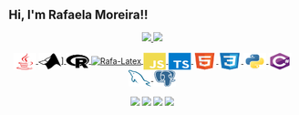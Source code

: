 ## Hi, I'm Rafaela Moreira!!
<div align="center">
  <a href="https://github.com/rafapcmor">
  <img height="180em" src="https://github-readme-stats.vercel.app/api?username=rafapcmor&show_icons=true&theme=dracula&include_all_commits=true&count_private=true"/>
  <img height="180em" src="https://github-readme-stats.vercel.app/api/top-langs/?username=rafapcmor&layout=compact&langs_count=7&theme=dracula"/>
</div>

<div align="center" style="display: inline_block"><br>
  <img align="center" alt="Rafa-Java" height="30" width="40" src="https://raw.githubusercontent.com/devicons/devicon/master/icons/java/java-plain.svg">
  <img align="center" alt="Rafa-Matlab" height="30" width="40" src="https://raw.githubusercontent.com/devicons/devicon/master/icons/matlab/matlab-plain.svg">]
  <img align="center" alt="Rafa-R" height="30" width="40" src="https://raw.githubusercontent.com/devicons/devicon/master/icons/r/r-plain.svg">
  <img align="center" alt="Rafa-Latex" height="30" width="40" src="https://github.com/simple-icons/simple-icons/blob/521c96fd04b0ea93034db8715eda5a4de27a58bb/icons/latex.svg">
  <img align="center" alt="Rafa-Js" height="30" width="40" src="https://raw.githubusercontent.com/devicons/devicon/master/icons/javascript/javascript-plain.svg">
  <img align="center" alt="Rafa-Ts" height="30" width="40" src="https://raw.githubusercontent.com/devicons/devicon/master/icons/typescript/typescript-plain.svg">
  <img align="center" alt="Rafa-HTML" height="30" width="40" src="https://raw.githubusercontent.com/devicons/devicon/master/icons/html5/html5-original.svg">
  <img align="center" alt="Rafa-CSS" height="30" width="40" src="https://raw.githubusercontent.com/devicons/devicon/master/icons/css3/css3-original.svg">
  <img align="center" alt="Rafa-Python" height="30" width="40" src="https://raw.githubusercontent.com/devicons/devicon/master/icons/python/python-original.svg">
  <img align="center" alt="Rafa-Csharp" height="30" width="40" src="https://raw.githubusercontent.com/devicons/devicon/master/icons/csharp/csharp-original.svg">
  <img align="center" alt="Rafa-Mysql" height="30" width="40" src="https://raw.githubusercontent.com/devicons/devicon/master/icons/mysql/mysql-plain.svg">
  <img align="center" alt="Rafa-Psql" height="30" width="40" src="https://raw.githubusercontent.com/devicons/devicon/master/icons/postgresql/postgresql-plain.svg">
</div>
<div align="center" style="display: inline_block"><br> 
   <a href="https://www.instagram.com/rafaelapcm/" target="_blank"><img src="https://img.shields.io/badge/-Instagram-%23E4405F?style=for-the-badge&logo=instagram&logoColor=white" target="_blank"></a>
  <a href = "mailto:rafapcmor@gmail.com"><img src="https://img.shields.io/badge/-Gmail-%23333?style=for-the-badge&logo=gmail&logoColor=white" target="_blank"></a>
  <a href="https://www.linkedin.com/in/rafaelapcmoreira/" target="_blank"><img src="https://img.shields.io/badge/-LinkedIn-%230077B5?style=for-the-badge&logo=linkedin&logoColor=white" target="_blank"></a> 
  <a href="http://lattes.cnpq.br/1207202817257723" target="_blank"><img src="https://img.shields.io/badge/-LATTES-blue?style=for-the-badge" target="_blank"></a> 
</div>
